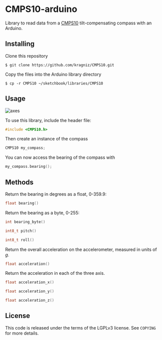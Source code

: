 CMPS10-arduino
======

Library to read data from a
[CMPS10](http://www.robot-electronics.co.uk/htm/cmps10doc.htm)
tilt-compensating compass with an Arduino.

Installing
----------

Clone this repository

    $ git clone https://github.com/kragniz/CMPS10.git

Copy the files into the Arduino library directory

    $ cp -r CMPS10 ~/sketchbook/libraries/CMPS10

Usage
-----

![axes](https://raw.github.com/kragniz/CMPS10/master/examples/axes.png)

To use this library, include the header file:

```cpp
#include <CMPS10.h>
```

Then create an instance of the compass

```cpp
CMPS10 my_compass;
```

You can now access the bearing of the compass with

```cpp
my_compass.bearing();
```

Methods
-------

Return the bearing in degrees as a float, 0-359.9:

```cpp
float bearing()
```

Return the bearing as a byte, 0-255:

```cpp
int bearing_byte()
```

```cpp
int8_t pitch()

int8_t roll()
```

Return the overall acceleration on the accelerometer, measured in units of *g*.

```cpp
float acceleration()
```

Return the acceleration in each of the three axis.

```cpp
float acceleration_x()

float acceleration_y()

float acceleration_z()
```

License
-------

This code is released under the terms of the LGPLv3 license. See `COPYING` for
more details.
